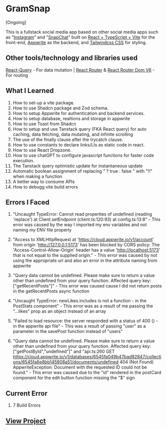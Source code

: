 # GramSnap

[Ongoing]

This is a fullstack social media app based on other social media apps such as "[Instagram](https://www.instagram.com/yasirgaji/)" and "[SnapChat](https://www.snapchat.com/?original_referrer=none)" built on [React + TypeScript + Vite](https://reactjs.org/) for the front-end,  [Appwrite](https://cloud.appwrite.io/register) as the backend, and [Tailwindcss CSS](https://tailwindcss.com/docs/guides/create-react-app) for styling.

## Other tools/technology and libraries used

 [React-Query](https://tanstackquery.com/) - For data mutation |
 [React Router](https://reactrouter.com/) & [React Router Dom V6](https://reactrouter.com/) - For routing

## What I Learned

  1. How to set-up a vite package.
  2. How to use Shadcn package and Zod schema.
  3. How to setup Appwrite for authentication and backend services.
  4. How to setup database, realtions and storage in appwrite
  5. How to use Toast from Shadcn
  6. How to setup and use Tanstack query (FKA React query) for auto caching, data fetching, data mutating, and infinite scrolling
  7. The use of the finally clause after the trycatch clause.
  8. How to use constants to declare links/LIs as static code in react.
  9. How to use React Dropzone.
  10. How to use chatGPT to configure javascript functions for faster code execution.
  11. The Tanstack query optimistic update for instantaneous update
  12. Automatic boolean assignment of replacing " ? true : false " with "!!" when making a function
  13. A better way to consume APIs
  14. How to debugg vite build errors
  
## Errors  I Faced

  1. "Uncaught TypeError: Cannot read properties of undefined (reading 'replace')
  at Client.setEndpoint (client.ts:120:93)
  at config.ts:13:8" - This error was caused by the way I imported my env variables and not naming my ENV file properly

  2. "Access to XMLHttpRequest at '<https://cloud.appwrite.io/v1/account>' from origin '<http://127.0.0.1:5173>' has been blocked by CORS policy: The 'Access-Control-Allow-Origin' header has a value '<http://localhost:5173>' that is not equal to the supplied origin." - This error was caused by not using the appropriate url and also an error in the attribute naming from appwrite

  3. "Query data cannot be undefined. Please make sure to return a value other than undefined from your query function. Affected query key: ["getRecentPosts"]" - This error was caused cause I did not return posts in the getRecentPosts async function

  4. "Uncaught TypeError: newLikes.includes is not a function - in the PostStats component" - This error was as a result of me passing the "...likes" prop as an object instead of an array

  5. "Failed to load resource: the server responded with a status of 400 () - in the appwrite api file" - This was a result of passing "user" as a parameter in the savePost function instead of "users"

  6. "Query data cannot be undefined. Please make sure to return a value other than undefined from your query function. Affected query key: ["getPostById","undefined"]" and "api.ts:260 GET <https://cloud.appwrite.io/v1/databases/6545fa049b47bad92847/collections/6545fa6e8bb145808a51/documents/undefined> 404 (Not Found) AppwriteException: Document with the requested ID could not be found." - This error was caused due to the "id" rendered in the postCard component for the edit button function missing the "$" sign

## Current Error
  
  1. 7 Build Errors

## [View Project](https://yasirgaji.com)
